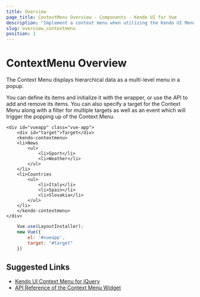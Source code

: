 ```yaml
---
title: Overview
page_title: ContextMenu Overview - Components - Kendo UI for Vue
description: "Implement a context menu when utilizing the Kendo UI Menu wrapper for Vue."
slug: overview_contextmenu
position: 1
---
```


# ContextMenu Overview

The Context Menu displays hierarchical data as a multi-level menu in a popup.

You can define its items and initialize it with the wrapper, or use the API to add and remove its items. You can also specify a target for the Context Menu along with a filter for multiple targets as well as an event which will trigger the popping up of the Context Menu.

```html-preview
<div id="vueapp" class="vue-app">
	<div id="target">Target</div>
	<kendo-contextmenu>
    <li>News
        <ul>
            <li>Sport</li>
            <li>Weather</li>
        </ul>
    </li>
    <li>Countries
        <ul>
            <li>Italy</li>
            <li>Spain</li>
            <li>Slovakia</li>
        </ul>
    </li>
	</kendo-contextmenu>
</div>
```
```js
    Vue.use(LayoutInstaller);
    new Vue({
        el: '#vueapp',
        target: "#target"
    })
```

## Suggested Links

* [Kendo UI Context Menu for jQuery](https://docs.telerik.com/kendo-ui/controls/navigation/menu/contextmenu)
* [API Reference of the Context Menu Widget](https://docs.telerik.com/kendo-ui/api/javascript/ui/contextmenu)
